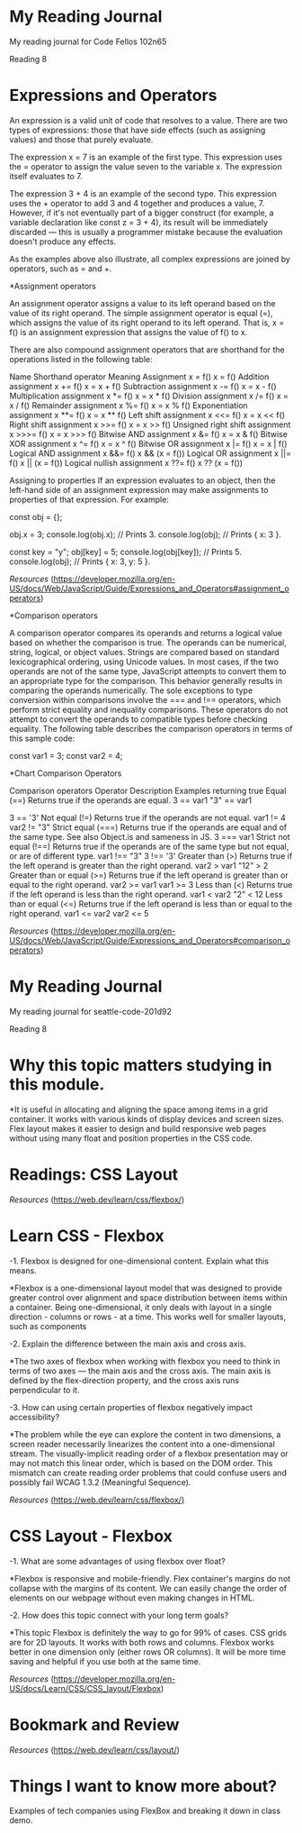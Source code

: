 # My Reading Journal
My reading journal for Code Fellos 102n65

Reading 8

# Expressions and Operators

An expression is a valid unit of code that resolves to a value. There are two types of expressions: those that have side effects (such as assigning values) and those that purely evaluate.

The expression x = 7 is an example of the first type. This expression uses the = operator to assign the value seven to the variable x. The expression itself evaluates to 7.

The expression 3 + 4 is an example of the second type. This expression uses the + operator to add 3 and 4 together and produces a value, 7. However, if it's not eventually part of a bigger construct (for example, a variable declaration like const z = 3 + 4), its result will be immediately discarded — this is usually a programmer mistake because the evaluation doesn't produce any effects.

As the examples above also illustrate, all complex expressions are joined by operators, such as = and +.

*Assignment operators

An assignment operator assigns a value to its left operand based on the value of its right operand. The simple assignment operator is equal (=), which assigns the value of its right operand to its left operand. That is, x = f() is an assignment expression that assigns the value of f() to x.

There are also compound assignment operators that are shorthand for the operations listed in the following table:

Name	Shorthand operator	Meaning
Assignment	x = f()	x = f()
Addition assignment	x += f()	x = x + f()
Subtraction assignment	x -= f()	x = x - f()
Multiplication assignment	x *= f()	x = x * f()
Division assignment	x /= f()	x = x / f()
Remainder assignment	x %= f()	x = x % f()
Exponentiation assignment	x **= f()	x = x ** f()
Left shift assignment	x <<= f()	x = x << f()
Right shift assignment	x >>= f()	x = x >> f()
Unsigned right shift assignment	x >>>= f()	x = x >>> f()
Bitwise AND assignment	x &= f()	x = x & f()
Bitwise XOR assignment	x ^= f()	x = x ^ f()
Bitwise OR assignment	x |= f()	x = x | f()
Logical AND assignment	x &&= f()	x && (x = f())
Logical OR assignment	x ||= f()	x || (x = f())
Logical nullish assignment	x ??= f()	x ?? (x = f())

Assigning to properties
If an expression evaluates to an object, then the left-hand side of an assignment expression may make assignments to properties of that expression. For example:

const obj = {};

obj.x = 3;
console.log(obj.x); // Prints 3.
console.log(obj); // Prints { x: 3 }.

const key = "y";
obj[key] = 5;
console.log(obj[key]); // Prints 5.
console.log(obj); // Prints { x: 3, y: 5 }.

*Resources*
(https://developer.mozilla.org/en-US/docs/Web/JavaScript/Guide/Expressions_and_Operators#assignment_operators)

*Comparison operators

A comparison operator compares its operands and returns a logical value based on whether the comparison is true. The operands can be numerical, string, logical, or object values. Strings are compared based on standard lexicographical ordering, using Unicode values. In most cases, if the two operands are not of the same type, JavaScript attempts to convert them to an appropriate type for the comparison. This behavior generally results in comparing the operands numerically. The sole exceptions to type conversion within comparisons involve the === and !== operators, which perform strict equality and inequality comparisons. These operators do not attempt to convert the operands to compatible types before checking equality. The following table describes the comparison operators in terms of this sample code:

const var1 = 3;
const var2 = 4;

*Chart Comparison Operators

Comparison operators
Operator	Description	Examples returning true
Equal (==)	Returns true if the operands are equal.	3 == var1
"3" == var1

3 == '3'
Not equal (!=)	Returns true if the operands are not equal.	var1 != 4
var2 != "3"
Strict equal (===)	Returns true if the operands are equal and of the same type. See also Object.is and sameness in JS.	3 === var1
Strict not equal (!==)	Returns true if the operands are of the same type but not equal, or are of different type.	var1 !== "3"
3 !== '3'
Greater than (>)	Returns true if the left operand is greater than the right operand.	var2 > var1
"12" > 2
Greater than or equal (>=)	Returns true if the left operand is greater than or equal to the right operand.	var2 >= var1
var1 >= 3
Less than (<)	Returns true if the left operand is less than the right operand.	var1 < var2
"2" < 12
Less than or equal (<=)	Returns true if the left operand is less than or equal to the right operand.	var1 <= var2
var2 <= 5

*Resources*
(https://developer.mozilla.org/en-US/docs/Web/JavaScript/Guide/Expressions_and_Operators#comparison_operators)

# My Reading Journal
My reading journal for seattle-code-201d92

Reading 8

# Why this topic matters studying in this module.

*It is useful in allocating and aligning the space among items in a grid container. It works with various kinds of display devices and screen sizes. Flex layout makes it easier to design and build responsive web pages without using many float and position properties in the CSS code.

# Readings: CSS Layout

*Resources*
(https://web.dev/learn/css/flexbox/)

# Learn CSS - Flexbox

-1. Flexbox is designed for one-dimensional content. Explain what this means.

*Flexbox is a one-dimensional layout model that was designed to provide greater control over alignment and space distribution between items within a container. Being one-dimensional, it only deals with layout in a single direction - columns or rows - at a time. This works well for smaller layouts, such as components

-2. Explain the difference between the main axis and cross axis.

*The two axes of flexbox when working with flexbox you need to think in terms of two axes — the main axis and the cross axis. The main axis is defined by the flex-direction property, and the cross axis runs perpendicular to it.

-3. How can using certain properties of flexbox negatively impact accessibility?

*The problem while the eye can explore the content in two dimensions, a screen reader necessarily linearizes the content into a one-dimensional stream. The visually-implicit reading order of a flexbox presentation may or may not match this linear order, which is based on the DOM order. This mismatch can create reading order problems that could confuse users and possibly fail WCAG 1.3.2 (Meaningful Sequence).

*Resources*
[(https://web.dev/learn/css/flexbox/)](https://developer.mozilla.org/en-US/docs/Learn/CSS/CSS_layout/Flexbox)

# CSS Layout - Flexbox

-1. What are some advantages of using flexbox over float?

*Flexbox is responsive and mobile-friendly. Flex container's margins do not collapse with the margins of its content. We can easily change the order of elements on our webpage without even making changes in HTML.

-2. How does this topic connect with your long term goals?

*This topic Flexbox is definitely the way to go for 99% of cases.  CSS grids are for 2D layouts. It works with both rows and columns. Flexbox works better in one dimension only (either rows OR columns). It will be more time saving and helpful if you use both at the same time.

*Resources*
(https://developer.mozilla.org/en-US/docs/Learn/CSS/CSS_layout/Flexbox)

# Bookmark and Review

*Resources*
(https://web.dev/learn/css/layout/)

# Things I want to know more about?

Examples of tech companies using FlexBox and breaking it down in class demo.



